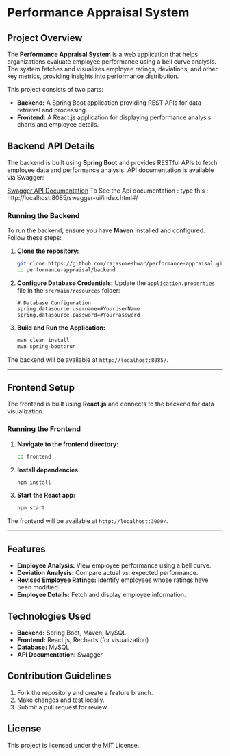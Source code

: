 # Performance Appraisal System

## Project Overview
The **Performance Appraisal System** is a web application that helps organizations evaluate employee performance using a bell curve analysis. The system fetches and visualizes employee ratings, deviations, and other key metrics, providing insights into performance distribution.

This project consists of two parts:
- **Backend:** A Spring Boot application providing REST APIs for data retrieval and processing.
- **Frontend:** A React.js application for displaying performance analysis charts and employee details.

## Backend API Details
The backend is built using **Spring Boot** and provides RESTful APIs to fetch employee data and performance analysis. API documentation is available via Swagger:

[Swagger API Documentation](http://localhost:8085/swagger-ui/index.html#/)
To See the Api documentation :
  type this :  http://localhost:8085/swagger-ui/index.html#/

### Running the Backend
To run the backend, ensure you have **Maven** installed and configured. Follow these steps:

1. **Clone the repository:**
   ```sh
   git clone https://github.com/rajasomeshwar/performance-appraisal.git
   cd performance-appraisal/backend
   ```

2. **Configure Database Credentials:**
   Update the `application.properties` file in the `src/main/resources` folder:

   ```properties
   # Database Configuration
   spring.datasource.username=#YourUserName
   spring.datasource.password=#YourPassword
   ```

3. **Build and Run the Application:**
   ```sh
   mvn clean install
   mvn spring-boot:run
   ```

The backend will be available at `http://localhost:8085/`.

---

## Frontend Setup
The frontend is built using **React.js** and connects to the backend for data visualization.

### Running the Frontend

1. **Navigate to the frontend directory:**
   ```sh
   cd frontend
   ```

2. **Install dependencies:**
   ```sh
   npm install
   ```

3. **Start the React app:**
   ```sh
   npm start
   ```

The frontend will be available at `http://localhost:3000/`.

---

## Features
- **Employee Analysis:** View employee performance using a bell curve.
- **Deviation Analysis:** Compare actual vs. expected performance.
- **Revised Employee Ratings:** Identify employees whose ratings have been modified.
- **Employee Details:** Fetch and display employee information.

## Technologies Used
- **Backend:** Spring Boot, Maven, MySQL
- **Frontend:** React.js, Recharts (for visualization)
- **Database:** MySQL
- **API Documentation:** Swagger

## Contribution Guidelines
1. Fork the repository and create a feature branch.
2. Make changes and test locally.
3. Submit a pull request for review.

## License
This project is licensed under the MIT License.

